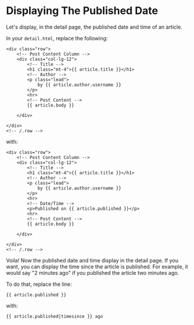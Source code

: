 # Displaying The Published Date

Let's display, in the detail page, the published date and time of an article.

In your `detail.html`, replace the following:
```django
<div class="row">
    <!-- Post Content Column -->
    <div class="col-lg-12">
        <!-- Title -->
        <h1 class="mt-4">{{ article.title }}</h1>
        <!-- Author -->
        <p class="lead">
            by {{ article.author.username }}
        </p>
        <hr>
        <!-- Post Content -->
        {{ article.body }}

    </div>

</div>
<!-- /.row -->
```
with:
```django
<div class="row">
    <!-- Post Content Column -->
    <div class="col-lg-12">
        <!-- Title -->
        <h1 class="mt-4">{{ article.title }}</h1>
        <!-- Author -->
        <p class="lead">
            by {{ article.author.username }}
        </p>
        <hr>
        <!-- Date/Time -->
        <p>Published on {{ article.published }}</p>
        <hr>
        <!-- Post Content -->
        {{ article.body }}

    </div>

</div>
<!-- /.row -->
```

Voila! Now the published date and time display in the detail page. If you want, you can display the time since the article is published. For example, it would say "2 minutes ago" if you published the article two minutes ago.

To do that, replace the line:
```django
{{ article.published }}
```
with:
```django
{{ article.published|timesince }} ago